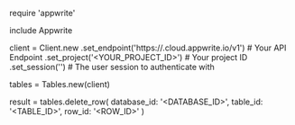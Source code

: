 require 'appwrite'

include Appwrite

client = Client.new
    .set_endpoint('https://<REGION>.cloud.appwrite.io/v1') # Your API Endpoint
    .set_project('<YOUR_PROJECT_ID>') # Your project ID
    .set_session('') # The user session to authenticate with

tables = Tables.new(client)

result = tables.delete_row(
    database_id: '<DATABASE_ID>',
    table_id: '<TABLE_ID>',
    row_id: '<ROW_ID>'
)
